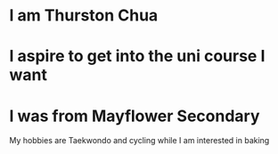 # I am Thurston Chua
# I aspire to get into the uni course I want
# I was from Mayflower Secondary
 My hobbies are Taekwondo and cycling while I am interested in baking
